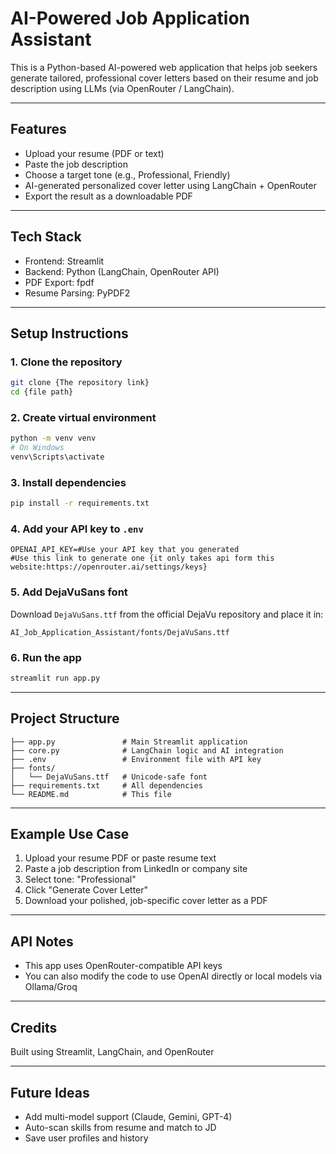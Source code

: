 # AI-Powered Job Application Assistant

This is a Python-based AI-powered web application that helps job seekers generate tailored, professional cover letters based on their resume and job description using LLMs (via OpenRouter / LangChain).

---

## Features

* Upload your resume (PDF or text)
* Paste the job description
* Choose a target tone (e.g., Professional, Friendly)
* AI-generated personalized cover letter using LangChain + OpenRouter
* Export the result as a downloadable PDF

---

## Tech Stack

* Frontend: Streamlit
* Backend: Python (LangChain, OpenRouter API)
* PDF Export: fpdf
* Resume Parsing: PyPDF2

---

## Setup Instructions

### 1. Clone the repository

```bash
git clone {The repository link}
cd {file path}
```

### 2. Create virtual environment 
```bash
python -m venv venv
# On Windows
venv\Scripts\activate
```

### 3. Install dependencies

```bash
pip install -r requirements.txt
```

### 4. Add your API key to `.env`

```
OPENAI_API_KEY=#Use your API key that you generated
#Use this link to generate one {it only takes api form this website:https://openrouter.ai/settings/keys}
```

### 5. Add DejaVuSans font 

Download `DejaVuSans.ttf` from the official DejaVu repository and place it in:

```
AI_Job_Application_Assistant/fonts/DejaVuSans.ttf
```

### 6. Run the app

```bash
streamlit run app.py
```

---

## Project Structure

```
├── app.py               # Main Streamlit application
├── core.py              # LangChain logic and AI integration
├── .env                 # Environment file with API key
├── fonts/
│   └── DejaVuSans.ttf   # Unicode-safe font
├── requirements.txt     # All dependencies
└── README.md            # This file
```

---

## Example Use Case

1. Upload your resume PDF or paste resume text
2. Paste a job description from LinkedIn or company site
3. Select tone: "Professional"
4. Click "Generate Cover Letter"
5. Download your polished, job-specific cover letter as a PDF

---

## API Notes

* This app uses OpenRouter-compatible API keys
* You can also modify the code to use OpenAI directly or local models via Ollama/Groq

---

## Credits

Built using Streamlit, LangChain, and OpenRouter

---

## Future Ideas

* Add multi-model support (Claude, Gemini, GPT-4)
* Auto-scan skills from resume and match to JD
* Save user profiles and history
